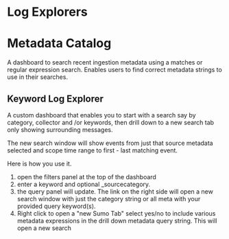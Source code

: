 # Log Explorers

# Metadata Catalog
A dashboard to search recent ingestion metadata using a matches or regular expression search. Enables users to find correct metadata strings to use in their searches.

## Keyword Log Explorer
A custom dashboard that enables you to start with a search say by category, collector and /or keywords, then drill down to a new search tab only showing surrounding messages.

The new search window will show events from just that source metadata selected and scope time range to first - last matching event.

Here is how you use it.
1. open the filters panel at the top of the dashboard
2. enter a keyword and optional _sourcecategory.
3. the query panel will update. The link on the right side will open a new search window with just the category string or all meta with your provided query keyword(s).
4. Right click to open a "new Sumo Tab"
select yes/no to include various metadata expressions in the drill down metadata query string. This will open a new search  